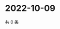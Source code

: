 # 2022-10-09

共 0 条

<!-- BEGIN WEIBO -->
<!-- 最后更新时间 Sun Oct 09 2022 13:31:06 GMT+0800 (China Standard Time) -->

<!-- END WEIBO -->
